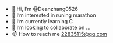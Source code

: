 - 👋 Hi, I’m @Deanzhang0526
- 👀 I’m interested in runing marathon
- 🌱 I’m currently learning C
- 💞️ I’m looking to collaborate on ...
- 📫 How to reach me 22835115@qq.com

<!---
Deanzhang0526/Deanzhang0526 is a ✨ special ✨ repository because its `README.md` (this file) appears on your GitHub profile.
You can click the Preview link to take a look at your changes.
--->
